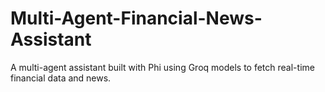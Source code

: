 # Multi-Agent-Financial-News-Assistant
A multi-agent assistant built with Phi using Groq models to fetch real-time financial data and news.
